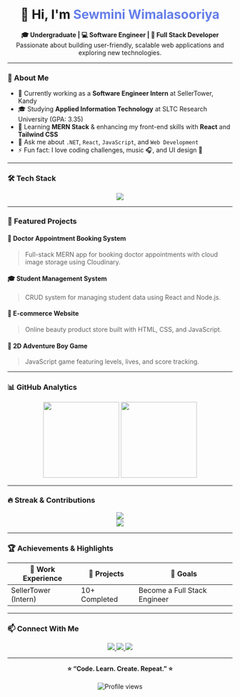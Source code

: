 <!-- 💻 Professional Dynamic GitHub Profile README for Sewmini Wimalasooriya -->

<h1 align="center">👋 Hi, I'm <span style="color:#667eea;">Sewmini Wimalasooriya</span></h1>

<p align="center">
  <b>🎓 Undergraduate | 💻 Software Engineer | 🌱 Full Stack Developer</b><br>
  Passionate about building user-friendly, scalable web applications and exploring new technologies.
</p>

---

### 🧠 About Me  
- 🔭 Currently working as a **Software Engineer Intern** at SellerTower, Kandy  
- 🎓 Studying **Applied Information Technology** at SLTC Research University (GPA: 3.35)  
- 🌱 Learning **MERN Stack** & enhancing my front-end skills with **React** and **Tailwind CSS**  
- 💬 Ask me about `.NET`, `React`, `JavaScript`, and `Web Development`  
- ⚡ Fun fact: I love coding challenges, music 🎧, and UI design 🎨  

---

### 🛠️ Tech Stack  

<p align="center">
  <img src="https://skillicons.dev/icons?i=html,css,js,react,typescript,tailwind,materialui,nodejs,express,mongodb,java,python,php,mysql,git,github,gitlab,vscode" />
</p>

---

### 🚀 Featured Projects  

#### 🏥 Doctor Appointment Booking System  
> Full-stack MERN app for booking doctor appointments with cloud image storage using Cloudinary.  

#### 🎓 Student Management System  
> CRUD system for managing student data using React and Node.js.  

#### 🛒 E-commerce Website  
> Online beauty product store built with HTML, CSS, and JavaScript.  

#### 💬 2D Adventure Boy Game  
> JavaScript game featuring levels, lives, and score tracking.  

---

### 📊 GitHub Analytics  

<p align="center">
  <img height="170em" src="https://github-readme-stats.vercel.app/api?username=SewminiWimalasooriya&show_icons=true&theme=tokyonight&hide_border=true&count_private=true" />
  <img height="170em" src="https://github-readme-stats.vercel.app/api/top-langs/?username=SewminiWimalasooriya&layout=compact&theme=tokyonight&hide_border=true" />
</p>

---

### 🔥 Streak & Contributions  

<p align="center">
  <img src="https://streak-stats.demolab.com?user=SewminiWimalasooriya&theme=tokyonight&hide_border=true" /><br>
 
  <img src="https://github-readme-activity-graph.vercel.app/graph?username=SewminiWimalasooriya&theme=tokyo-night" />
</p>

---

### 🏆 Achievements & Highlights  

| 💼 Work Experience | 🧩 Projects | 🎯 Goals |
|--------------------|-------------|-----------|
| SellerTower (Intern) | 10+ Completed | Become a Full Stack Engineer |

---

### 📫 Connect With Me  

<p align="center">
  <a href="https://www.linkedin.com/in/sewmini-wimalasooriya" target="_blank">
    <img src="https://img.shields.io/badge/LinkedIn-0077B5?style=for-the-badge&logo=linkedin&logoColor=white" />
  </a>
  <a href="mailto:sewminiwimalasooriya@gmail.com">
    <img src="https://img.shields.io/badge/Gmail-D14836?style=for-the-badge&logo=gmail&logoColor=white" />
  </a>
  <a href="https://github.com/SewminiWimalasooriya" target="_blank">
    <img src="https://img.shields.io/badge/GitHub-181717?style=for-the-badge&logo=github&logoColor=white" />
  </a>
</p>

---

<p align="center">
  <b>⭐ “Code. Learn. Create. Repeat.” ⭐</b><br><br>
  <img src="https://komarev.com/ghpvc/?username=SewminiWimalasooriya&style=flat-square&color=blue" alt="Profile views"/>
</p>
